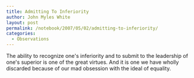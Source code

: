 ```yaml
---
title: Admitting To Inferiority
author: John Myles White
layout: post
permalink: /notebook/2007/05/02/admitting-to-inferiority/
categories:
  - Observations
---
```


The ability to recognize one's inferiority and to submit to the leadership of one's superior is one of the great virtues. And it is one we have wholly discarded because of our mad obsession with the ideal of equality.
